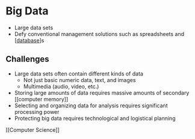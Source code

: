 # Big Data

- Large data sets
- Defy conventional management solutions such as spreadsheets and [[database]]s

## Challenges

- Large data sets often contain different kinds of data
  - Not just basic numeric data, text, and images
  - Multimedia (audio, video, etc.)
- Storing large amounts of data requires massive amounts of secondary [[computer memory]]
- Selecting and organizing data for analysis requires significant processing power
- Protecting big data requires technological and logistical planning

[[Computer Science]]

[//begin]: # "Autogenerated link references for markdown compatibility"
[database]: database "Database"
[//end]: # "Autogenerated link references"